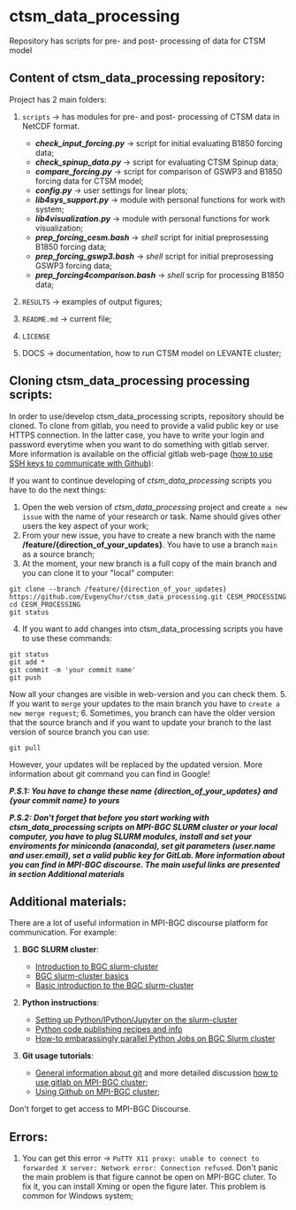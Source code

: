 # ctsm_data_processing
Repository has scripts for pre- and post- processing of data for CTSM model



## Content of ctsm_data_processing repository:
Project has 2 main folders:
1. `scripts` -> has modules for pre- and post- processing of CTSM data in NetCDF format.
    - ***check_input_forcing.py*** -> script for initial evaluating B1850 forcing data;
    - ***check_spinup_data.py*** -> script for evaluating CTSM Spinup data;
    - ***compare_forcing.py*** -> script for comparison of GSWP3 and B1850 forcing data for CTSM model;
    - ***config.py*** -> user settings for linear plots;
    - ***lib4sys_support.py*** -> module with personal functions for work with system;
    - ***lib4visualization.py*** -> module with personal functions for work visualization;
    - ***prep_forcing_cesm.bash*** -> *shell* script for initial preprosessing B1850 forcing data;
    - ***prep_forcing_gswp3.bash*** -> *shell* script for initial preprosessing GSWP3 forcing data;
    - ***prep_forcing4comparison.bash*** -> *shell* scrip for processing B1850 data;

2. `RESULTS` -> examples of output figures;

3. `README.md` -> current file;

4. `LICENSE`

5. DOCS -> documentation, how to run CTSM model on LEVANTE cluster;

## Cloning ctsm_data_processing processing scripts:
In order to use/develop ctsm_data_processing scripts, repository should be cloned. To clone from gitlab, you need to provide a valid public key or use HTTPS connection. In the latter case, you have to write your login and password everytime when you want to do something with gitlab server. More information is available on the official gitlab web-page ([how to use SSH keys to communicate with Github][2]):

If you want to continue developing of *ctsm_data_processing* scripts you have to do the next things:
1. Open the web version of *ctsm_data_processing* project and create `a new issue` with the name of your research or task. Name should gives other users the key aspect of your work;
2. From your new issue, you have to create a new branch with the name **/feature/{direction_of_your_updates}**. You have to use a branch `main` as a source branch;
3. At the moment, your new branch is a full copy of the main branch and you can clone it to your "local" computer:
```
git clone --branch /feature/{direction_of_your_updates} https://github.com/EvgenyChur/ctsm_data_processing.git CESM_PROCESSING
cd CESM_PROCESSING
git status
```
4. If you want to add changes into ctsm_data_processing scripts you have to use these commands:
```
git status
git add *
git commit -m 'your commit name'
git push
```
Now all your changes are visible in web-version and you can check them.
5. If you want to `merge` your updates to the main branch you have to `create a new merge reguest`;
6. Sometimes, you branch can have the older version that the source branch and if you want to update your branch to the last version of source branch you can use:
```
git pull
```
However, your updates will be replaced by the updated version. More information about git command you can find in Google!


***P.S.1: You have to change these name {direction_of_your_updates} and {your commit name} to yours***

***P.S.2: Don't forget that before you start working with ctsm_data_processing scripts on MPI-BGC SLURM cluster or your local computer, you have to plug SLURM modules, install and set your enviroments for miniconda (anaconda), set git parameters (user.name and user.email), set a valid public key for GitLab. More information about you can find in MPI-BGC discourse. The main useful links are presented in section Additional materials***

## Additional materials:
There are a lot of useful information in MPI-BGC discourse platform for communication. For example:
1. **BGC SLURM cluster**:
    - [Introduction to BGC slurm-cluster][9]
    - [BGC slurm-cluster basics][10]
    - [Basic introduction to the BGC slurm-cluster][11]

2. **Python instructions**:
    - [Setting up Python/IPython/Jupyter on the slurm-cluster][6]
    - [Python code publishing recipes and info][7]
    - [How-to embarassingly parallel Python Jobs on BGC Slurm cluster][8]

3. **Git usage tutorials**:
    - [General information about git][3] and more detailed discussion [how to use gitlab on MPI-BGC cluster][4];
    - [Using Github on MPI-BGC cluster][5];

Don't forget to get access to MPI-BGC Discourse.

[link1]: https://git.bgc-jena.mpg.de/abastos/esa-cci-reccap2a/-/blob/Version_19082022/REPORTS/RECCAP2-A_Protocol.docx
[link2]: https://climate.esa.int/en/projects/reccap-2/

[2]: https://docs.github.com/en/authentication/connecting-to-github-with-ssh/adding-a-new-ssh-key-to-your-github-account
[3]: https://bgc.discourse.mpg.de/t/git-usage-tutorial/40
[4]: https://bgc.discourse.mpg.de/t/git-usage-tutorial-discussion/3049
[5]: https://bgc.discourse.mpg.de/t/using-github-on-cluster-development-nodes/3711
[6]: https://bgc.discourse.mpg.de/t/setting-up-python-ipython-jupyter-on-the-slurm-cluster/2975
[7]: https://bgc.discourse.mpg.de/t/python-code-publishing-recipes-and-info/2132
[8]: https://bgc.discourse.mpg.de/t/how-to-embarassingly-parallel-python-jobs-on-bgc-slurm-cluster/3691
[9]: https://bgc.discourse.mpg.de/t/introduction-to-bgc-slurm-cluster/3142
[10]: https://bgc.discourse.mpg.de/t/bgc-slurm-cluster-basics/3482
[11]: https://bgc.discourse.mpg.de/t/basic-introduction-to-the-bgc-slurm-cluster/3663

## Errors:
1. You can get this error -> `PuTTY X11 proxy: unable to connect to forwarded X server: Network error: Connection refused`. Don't panic the main problem is that figure cannot be open on MPI-BGC cluter. To fix it, you can install Xming or open the figure later. This problem is common for Windows system;